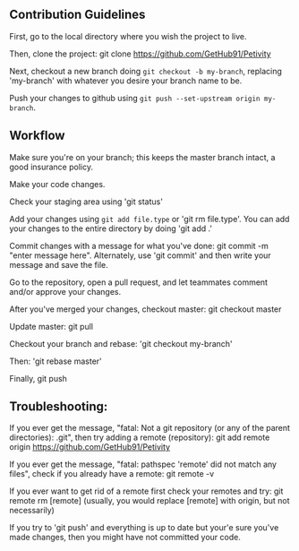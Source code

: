 ## Contribution Guidelines

First, go to the local directory where you wish the project to live.

Then, clone the project: 
git clone https://github.com/GetHub91/Petivity

Next, checkout a new branch doing `git checkout -b my-branch`, replacing 'my-branch' with whatever you desire your branch name to be.

Push your changes to github using `git push --set-upstream origin my-branch`.


Workflow
---------

Make sure you're on your branch; this keeps the master branch intact, a good insurance policy.

Make your code changes.

Check your staging area using 'git status'

Add your changes using `git add file.type` or 'git rm file.type'. 
You can add your changes to the entire directory by doing 'git add .'

Commit changes with a message for what you've done: 
git commit -m "enter message here". 
Alternately, use 'git commit' and then write your message and save the file.

Go to the repository, open a pull request, and let teammates comment and/or approve your changes.

After you've merged your changes, checkout master: git checkout master

Update master: git pull

Checkout your branch and rebase: 'git checkout my-branch'  

Then:  'git rebase master'

Finally, git push

Troubleshooting:
----------------

If you ever get the message, "fatal: Not a git repository (or any of the parent directories): .git", then try adding a remote (repository):
git add remote origin https://github.com/GetHub91/Petivity

If you ever get the message, "fatal: pathspec 'remote' did not match any files", check if you already have a remote: 
git remote -v

If you ever want to get rid of a remote first check your remotes and try:
git remote rm [remote]
(usually, you would replace [remote] with origin, but not necessarily)

If you try to 'git push' and everything is up to date but your'e sure you've made changes, then you might have not committed your code.
